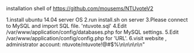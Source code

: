 installation shell of https://github.com/mousems/NTUvoteV2

1.install ubuntu 14.04 server OS
2.run install.sh on server
3.Please connect to MySQL and import SQL file. 'ntuvote.sql'
4.Edit /var/www/application/config/databases.php for MySQL settings.
5.Edit /var/www/application/config/config.php for 'URL'.
6.visit website , administrator account: ntuvote/ntuvote\!@#$%\n\n\n\n\n"